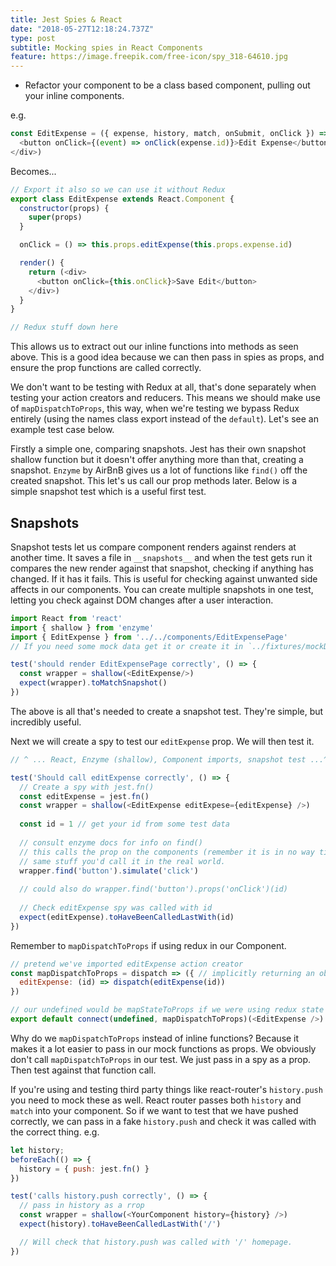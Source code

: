 ```yaml
---
title: Jest Spies & React
date: "2018-05-27T12:18:24.737Z"
type: post
subtitle: Mocking spies in React Components
feature: https://image.freepik.com/free-icon/spy_318-64610.jpg
---
```


- Refactor your component to be a class based component, pulling out your inline components.

e.g.

```js
const EditExpense = ({ expense, history, match, onSubmit, onClick }) => (<div>
  <button onClick={(event) => onClick(expense.id)}>Edit Expense</button>
</div>)
```

Becomes...

```js
// Export it also so we can use it without Redux
export class EditExpense extends React.Component {
  constructor(props) {
    super(props)
  }

  onClick = () => this.props.editExpense(this.props.expense.id)

  render() {
    return (<div>
      <button onClick={this.onClick}>Save Edit</button>
    </div>)
  }
}

// Redux stuff down here
```

This allows us to extract out our inline functions into methods as seen above. This is a good idea because we can then pass in spies as props, and ensure the prop functions are called correctly.

We don't want to be testing with Redux at all, that's done separately when testing your action creators and reducers. This means we should make use of `mapDispatchToProps`, this way, when we're testing we bypass Redux entirely (using the names class export instead of the `default`). Let's see an example test case below. 

Firstly a simple one, comparing snapshots. Jest has their own snapshot shallow function but it doesn't offer anything more than that, creating a snapshot. `Enzyme` by AirBnB gives us a lot of functions like `find()` off the created snapshot. This let's us call our prop methods later. Below is a simple snapshot test which is a useful first test.

## Snapshots

Snapshot tests let us compare component renders against renders at another time. It saves a file in `__snapshots__` and when the test gets run it compares the new render against that snapshot, checking if anything has changed. If it has it fails. This is useful for checking against unwanted side affects in our components. You can create multiple snapshots in one test, letting you check against DOM changes after a user interaction.

```js
import React from 'react'
import { shallow } from 'enzyme'
import { EditExpense } from '../../components/EditExpensePage'
// If you need some mock data get it or create it in `../fixtures/mockData` Fixtures is just a name for mock data basically.

test('should render EditExpensePage correctly', () => {
  const wrapper = shallow(<EditExpense/>)
  expect(wrapper).toMatchSnapshot()
})
```

The above is all that's needed to create a snapshot test. They're simple, but incredibly useful.

Next we will create a spy to test our `editExpense` prop. We will then test it.

```js
// ^ ... React, Enzyme (shallow), Component imports, snapshot test ...^

test('Should call editExpense correctly', () => {
  // Create a spy with jest.fn()
  const editExpense = jest.fn()
  const wrapper = shallow(<EditExpense editExpese={editExpense} />)
  
  const id = 1 // get your id from some test data
  
  // consult enzyme docs for info on find()
  // this calls the prop on the components (remember it is in no way tied to Redux. This is a named export.) Call it with the exact
  // same stuff you'd call it in the real world.
  wrapper.find('button').simulate('click')
  
  // could also do wrapper.find('button').props('onClick')(id)
  
  // Check editExpense spy was called with id
  expect(editExpense).toHaveBeenCalledLastWith(id)
})
```


Remember to `mapDispatchToProps` if using redux in our Component.

```js
// pretend we've imported editExpense action creator
const mapDispatchToProps = dispatch => ({ // implicitly returning an object.
  editExpense: (id) => dispatch(editExpense(id))
})

// our undefined would be mapStateToProps if we were using redux state inside our component.
export default connect(undefined, mapDispatchToProps)(<EditExpense />)
```

Why do we `mapDispatchToProps` instead of inline functions? Because it makes it a lot easier to pass in our mock functions as props. We obviously don't call `mapDispatchToProps` in our test. We just pass in a spy as a prop. Then test against that function call.

If you're using and testing third party things like react-router's `history.push` you need to mock these as well. React router passes both `history` and `match` into your component. So if we want to test that we have pushed correctly, we can pass in a fake `history.push` and check it was called with the correct thing. e.g.

```js
let history;
beforeEach(() => {
  history = { push: jest.fn() }
})

test('calls history.push correctly', () => {
  // pass in history as a rrop
  const wrapper = shallow(<YourComponent history={history} />)
  expect(history).toHaveBeenCalledLastWith('/')

  // Will check that history.push was called with '/' homepage.
})
```